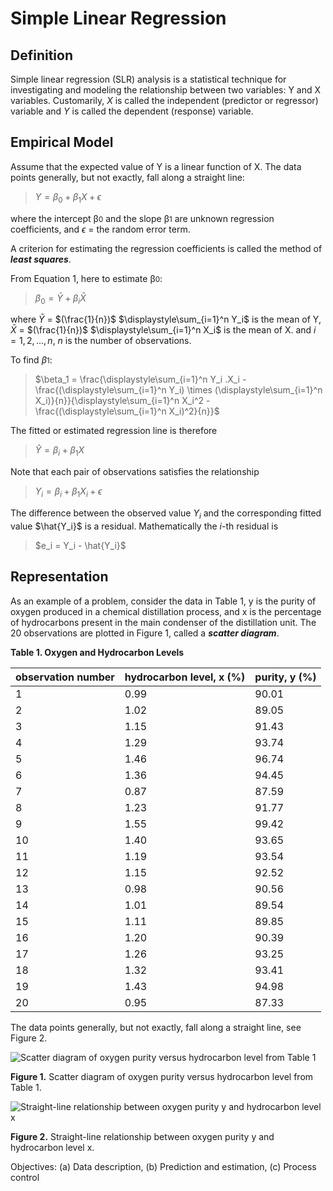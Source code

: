 # Simple Linear Regression

## Definition
Simple linear regression (SLR) analysis is a statistical technique for investigating and modeling the relationship between two variables: Y and X variables. Customarily, *X* is called the independent (predictor or regressor) variable and *Y* is called the dependent (response) variable.

## Empirical Model
Assume that the expected value of Y is a linear function of X. The data points generally, but not exactly, fall along a straight line:

> $Y = \beta_0 + \beta_1  X + \epsilon$ 

where the intercept β<small>0</small> and the slope β<small>1</small> are unknown regression coefficients, and *$\epsilon$* = the random error term. 

A criterion for estimating the regression coefficients is called the method of ***least squares***.

From Equation 1, here to estimate β<small>0</small>:

> $\beta_0 = \bar{Y} + \beta_i \bar{X}$

where $\bar{Y}$ = $(\frac{1}{n})$ $\displaystyle\sum_{i=1}^n Y_i$ is the mean of Y,
$\bar{X}$ = $(\frac{1}{n})$ $\displaystyle\sum_{i=1}^n X_i$ is the mean of X.
and $i = 1, 2, ..., n$, $n$ is the number of observations.

To find $\beta$<small>1</small>: 

> $\beta_1 = \frac{\displaystyle\sum_{i=1}^n Y_i .X_i - \frac{(\displaystyle\sum_{i=1}^n Y_i) \times (\displaystyle\sum_{i=1}^n X_i)}{n}}{\displaystyle\sum_{i=1}^n X_i^2 - \frac{(\displaystyle\sum_{i=1}^n X_i)^2}{n}}$

The fitted or estimated regression line is therefore

> $\hat{Y} = \beta_i + \beta_1  X$

Note that each pair of observations satisfies the relationship

> $Y_i = \beta_i + \beta_1  X_i + \epsilon$

The difference between the observed value $Y_i$ and the corresponding fitted value $\hat{Y_i}$ is a residual. Mathematically the $i$-th residual is

> $e_i = Y_i - \hat{Y_i}$

## Representation
As an example of a problem, consider the data in Table 1, y is the purity of oxygen produced in a chemical distillation process, and x is the percentage of hydrocarbons present in the main condenser of the distillation unit. The 20 observations are plotted in Figure 1, called a ***scatter diagram***.

**Table 1. Oxygen and Hydrocarbon Levels**

|observation number | hydrocarbon level, x (%) | purity, y (%)|
|---- | ------------ | ------------|
|1    | 0.99 | 90.01 |
|2    | 1.02 | 89.05 |
|3    | 1.15 | 91.43 |
|4    | 1.29 | 93.74 |
|5    | 1.46 | 96.74 |
|6    | 1.36 | 94.45 |
|7    | 0.87 | 87.59 |
|8    | 1.23 | 91.77 |
|9    | 1.55 | 99.42 |
|10   | 1.40 | 93.65 |
|11   | 1.19 | 93.54 |
|12   | 1.15 | 92.52 |
|13   | 0.98 | 90.56 |
|14   | 1.01 | 89.54 |
|15   | 1.11 | 89.85 |
|16   | 1.20 | 90.39 |
|17   | 1.26 | 93.25 |
|18   | 1.32 | 93.41 |
|19   | 1.43 | 94.98 |
|20   | 0.95 | 87.33 |


The data points generally, but not exactly, fall along a straight line, see Figure 2.

![Scatter diagram of oxygen purity versus hydrocarbon level from Table 1](d://z/data_analysis/linear_regression/raw/fig1_1.jpg)

**Figure 1.** Scatter diagram of oxygen purity versus hydrocarbon level from Table 1.

![Straight-line relationship between oxygen purity y and  hydrocarbon level x](d://z/data_analysis/linear_regression/raw/fig_2.jpg)

**Figure 2.** Straight-line relationship between oxygen purity y and  hydrocarbon level x.


Objectives: (a) Data description, (b) Prediction and estimation, (c) Process control
